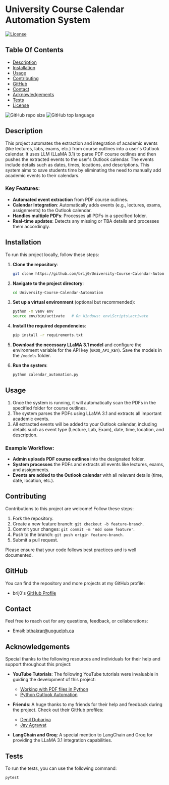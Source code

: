 # University Course Calendar Automation System

[![License](https://img.shields.io/static/v1?label=License&message=MIT&color=blue&style=plastic&logo=appveyor)](https://opensource.org/licenses/MIT)

## Table Of Contents

- [Description](#description)
- [Installation](#installation)
- [Usage](#usage)
- [Contributing](#contributing)
- [GitHub](#github)
- [Contact](#contact)
- [Acknowledgements](#acknowledgements)
- [Tests](#tests)
- [License](#license)

![GitHub repo size](https://img.shields.io/github/repo-size/brij0/University-Course-Calendar-Automation?style=plastic)
![GitHub top language](https://img.shields.io/github/languages/top/brij0/University-Course-Calendar-Automation?style=plastic)

## Description

This project automates the extraction and integration of academic events (like lectures, labs, exams, etc.) from course outlines into a user's Outlook calendar. It uses LLM (LLaMA 3.1) to parse PDF course outlines and then pushes the extracted events to the user's Outlook calendar. The events include details such as dates, times, locations, and descriptions. This system aims to save students time by eliminating the need to manually add academic events to their calendars.

### Key Features:
- **Automated event extraction** from PDF course outlines.
- **Calendar Integration**: Automatically adds events (e.g., lectures, exams, assignments) to the Outlook calendar.
- **Handles multiple PDFs**: Processes all PDFs in a specified folder.
- **Real-time updates**: Detects any missing or TBA details and processes them accordingly.

## Installation

To run this project locally, follow these steps:

1. **Clone the repository**:
    ```bash
    git clone https://github.com/brij0/University-Course-Calendar-Automation.git
    ```

2. **Navigate to the project directory**:
    ```bash
    cd University-Course-Calendar-Automation
    ```

3. **Set up a virtual environment** (optional but recommended):
    ```bash
    python -m venv env
    source env/bin/activate   # On Windows: env\Scripts\activate
    ```

4. **Install the required dependencies**:
    ```bash
    pip install -r requirements.txt
    ```

5. **Download the necessary LLaMA 3.1 model** and configure the environment variable for the API key (`GROQ_API_KEY`). Save the models in the `/models` folder.

6. **Run the system**:
    ```bash
    python calendar_automation.py
    ```

## Usage

1. Once the system is running, it will automatically scan the PDFs in the specified folder for course outlines.
2. The system parses the PDFs using LLaMA 3.1 and extracts all important academic events.
3. All extracted events will be added to your Outlook calendar, including details such as event type (Lecture, Lab, Exam), date, time, location, and description.
   
### Example Workflow:

- **Admin uploads PDF course outlines** into the designated folder.
- **System processes** the PDFs and extracts all events like lectures, exams, and assignments.
- **Events are added to the Outlook calendar** with all relevant details (time, date, location, etc.).


## Contributing

Contributions to this project are welcome! Follow these steps:

1. Fork the repository.
2. Create a new feature branch: `git checkout -b feature-branch`.
3. Commit your changes: `git commit -m 'Add some feature'`.
4. Push to the branch: `git push origin feature-branch`.
5. Submit a pull request.

Please ensure that your code follows best practices and is well documented.

## GitHub

You can find the repository and more projects at my GitHub profile:

- brij0's [GitHub Profile](https://github.com/brij0/)

## Contact

Feel free to reach out for any questions, feedback, or collaborations:

- Email: bthakrar@uoguelph.ca

## Acknowledgements

Special thanks to the following resources and individuals for their help and support throughout this project:

- **YouTube Tutorials**: The following YouTube tutorials were invaluable in guiding the development of this project:
  - [Working with PDF files in Python](https://www.youtube.com/watch?v=mrj6wYp94FE)
  - [Python Outlook Automation](https://www.youtube.com/watch?v=GURxCmKzmDc)

- **Friends**: A huge thanks to my friends for their help and feedback during the project. Check out their GitHub profiles:
  - [Denil Dubariya](https://github.com/denildubariya18)
  - [Jay Agrawat](https://github.com/JayAgravat1092)

- **LangChain and Groq**: A special mention to LangChain and Groq for providing the LLaMA 3.1 integration capabilities.

## Tests

To run the tests, you can use the following command:

```bash
pytest
